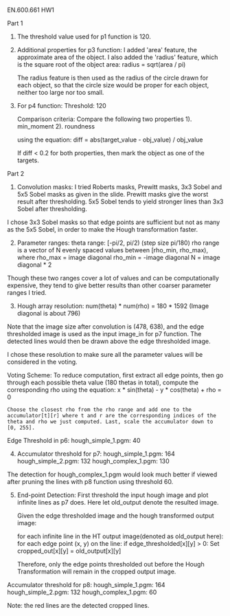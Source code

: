 EN.600.661 HW1

Part 1

1. The threshold value used for p1 function is 120.

2. Additional properties for p3 function:
    I added 'area' feature, the approximate area of the object.
    I also added the 'radius' feature, which is the square root of the object area:
        radius = sqrt(area / pi)

    The radius feature is then used as the radius of the circle drawn for each object, so that the circle size would be proper for each object, neither too large nor too small.

3. For p4 function:
    Threshold: 120

    Comparison criteria: 
        Compare the following two properties
            1). min_moment
            2). roundness

    using the equation:
        diff = abs(target_value - obj_value) / obj_value

    If diff < 0.2 for both properties, then mark the object as one of the targets.


Part 2

1. Convolution masks:
I tried Roberts masks, Prewitt masks, 3x3 Sobel and 5x5 Sobel masks as given in the slide. Prewitt masks give the worst result after thresholding. 5x5 Sobel tends to yield stronger lines than 3x3 Sobel after thresholding.

I chose 3x3 Sobel masks so that edge points are sufficient but not as many as the 5x5 Sobel, in order to make the Hough transformation faster. 

2. Parameter ranges:
    theta range: [-pi/2, pi/2) (step size pi/180)
    rho range is a vector of N evenly spaced values between [rho_min, rho_max), where 
        rho_max = image diagonal
        rho_min = -image diagonal
        N = image diagonal * 2

Though these two ranges cover a lot of values and can be computationally expensive,  they tend to give better results than other coarser parameter ranges I tried.

3. Hough array resolution: 
    num(theta) * num(rho) = 180 * 1592 (Image diagonal is about 796)

Note that the image size after convolution is (478, 638), and the edge thresholded image is used as the input image_in for p7 function. The detected lines would then be drawn above the edge thresholded image.

I chose these resolution to make sure all the parameter values will be considered in the voting.
    
Voting Scheme:
    To reduce computation, first extract all edge points, then go through each possible theta value (180 thetas in total), compute the corresponding rho using the equation:
        x * sin(theta) - y * cos(theta) + rho = 0

    Choose the closest rho from the rho range and add one to the accumulator[t][r] where t and r are the corresponding indices of the theta and rho we just computed. Last, scale the accumulator down to [0, 255].

Edge Threshold in p6: hough_simple_1.pgm: 40

4. Accumulator threshold for p7:
    hough_simple_1.pgm: 164
    hough_simple_2.pgm: 132
    hough_complex_1.pgm: 130

The detection for hough_complex_1.pgm would look much better if viewed after pruning the lines with p8 function using threshold 60.

5. End-point Detection:
    First threshold the input hough image and plot infinite lines as p7 does. Here let old_output denote the resulted image.

    Given the edge thresholded image and the hough transformed output image: 

    for each infinite line in the HT output image(denoted as old_output here):
        for each edge point (x, y) on the line:
            if edge_thresholded[x][y] > 0:
                Set cropped_out[x][y] = old_output[x][y]

    Therefore, only the edge points thresholded out before the Hough Transformation will remain in the cropped output image. 

Accumulator threshold for p8:
    hough_simple_1.pgm: 164
    hough_simple_2.pgm: 132
    hough_complex_1.pgm: 60

Note: the red lines are the detected cropped lines.
